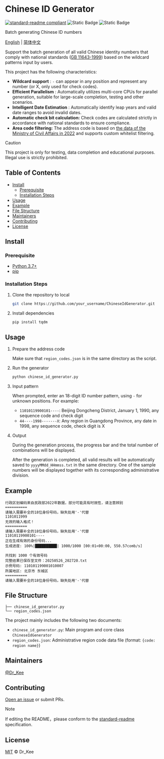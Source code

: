 # Chinese ID Generator

[![standard-readme compliant](https://img.shields.io/badge/readme%20style-standard-brightgreen.svg?style=flat-square)](https://github.com/RichardLitt/standard-readme)
![Static Badge](https://img.shields.io/badge/license-MIT-blue)
![Static Badge](https://img.shields.io/badge/Python-3.7%2B-yellow)

Batch generating Chinese ID numbers

[English](README.md) | [简体中文](README.zh-CN.md)

Support the batch generation of all valid Chinese identity numbers that comply with national standards ([GB 11643-1999](https://openstd.samr.gov.cn/bzgk/std/newGbInfo?hcno=080D6FBF2BB468F9007657F26D60013E)) based on the wildcard patterns input by users.

This project has the following characteristics:

- **Wildcard support** : `-` can appear in any position and represent any number (or X, only used for check codes).
- **Efficient Parallelism** : Automatically utilizes multi-core CPUs for parallel generation, suitable for large-scale completion, testing and other scenarios.
- **Intelligent Date Estimation** : Automatically identify leap years and valid date ranges to avoid invalid dates.
- **Automatic check bit calculation:** Check codes are calculated strictly in accordance with national standards to ensure compliance.
- **Area code filtering:** The address code is based on [the data of the Ministry of Civil Affairs in 2022](https://www.mca.gov.cn/mzsj/xzqh/2022/202201xzqh.html) and supports custom whitelist filtering.

> [!CAUTION]
> This project is only for testing, data completion and educational purposes. Illegal use is strictly prohibited.

## Table of Contents

- [Install](#install)
  - [Prerequisite](#prerequisite)
  - [Installation Steps](#installation-steps)
- [Usage](#usage)
- [Example](#example)
- [File Structure](#file-structure)
- [Maintainers](#maintainers)
- [Contributing](#contributing)
- [License](#license)

## Install

### Prerequisite

- [Python 3.7+](https://www.python.org/)
- [pip](https://pypi.org/project/pip/)

### Installation Steps

1. Clone the repository to local

   ```sh
   git clone https://github.com/your_username/ChineseIdGenerator.git
   ```

2. Install dependencies

   ```sh
   pip install tqdm
   ```

## Usage

1. Prepare the address code

   Make sure that `region_codes.json` is in the same directory as the script.

2. Run the generator

   ```sh
   python chinese_id_generator.py
   ```

3. Input pattern

   When prompted, enter an 18-digit ID number pattern, using `-` for unknown positions. For example:

   - `11010119900101----`: Beijing Dongcheng District, January 1, 1990, any sequence code and check digit
   - `44----1998-------X`: Any region in Guangdong Province, any date in 1998, any sequence code, check digit is X

4. Output

   During the generation process, the progress bar and the total number of combinations will be displayed.

   After the generation is completed, all valid results will be automatically saved to `yyyyMMdd_HHmmss.txt` in the same directory. One of the sample numbers will be displayed together with its corresponding administrative division.

## Example

```
行政区划编码来自民政部2022年数据，部分可能具有时效性，请注意辨别
==========
请输入需要补全的18位身份号码，缺失处用'-'代替
1101011999
无效的输入格式！
==========
请输入需要补全的18位身份号码，缺失处用'-'代替
11010119900101----
正在生成有效的身份号码...
生成进度: 100%|██████████| 1000/1000 [00:01<00:00, 550.57comb/s]

共找到 1000 个有效号码
完整结果已保存至文件：20250526_202720.txt
示例号码: 110101199001010007
所属地区: 北京市 东城区
==========
请输入需要补全的18位身份号码，缺失处用'-'代替
```

## File Structure

```
├── chinese_id_generator.py
└── region_codes.json
```

The project mainly includes the following two documents:

- `chinese_id_generator.py`: Main program and core class `ChineseIdGenerator`
- `region_codes.json`: Administrative region code data file (format: `{code: region name}`)

## Maintainers

[@Dr_Kee](https://github.com/derec30240)

## Contributing

[Open an issue](https://github.com/derec30240/ChineseIdGenerator/issues/new) or submit PRs.

> [!NOTE]
> If editing the README，please conform to the [standard-readme](https://github.com/RichardLitt/standard-readme) specification.

## License

[MIT](LICENSE) © Dr_Kee
